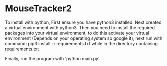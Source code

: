 # MouseTracker2

To install with python,
First ensure you have python3 installed.
Next created a virtual environment with python3.
Then you need to install the required packages into your virtual environment, to do this activate your virtual environment (Depends on your operating system so google it),
next run with command:
  pip3 install -r requirements.txt 
while in the directory containing requirements.txt

Finally, run the program with 'python main.py'.

